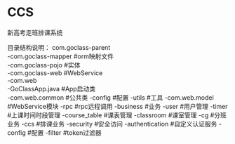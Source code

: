 # CCS
新高考走班排课系统

目录结构说明：
com.goclass-parent</br>
  -com.goclass-mapper   #orm映射文件</br>
  -com.goclass-pojo     #实体</br>
  -com.goclass-web      #WebService</br>
    -com.web</br>
      -GoClassApp.java  #App启动类</br>
    -com.web.common     #公共类
      -config             #配置
      -utils              #工具
    -com.web.model      #WebService模块
      -rpc                #rpc远程调用
      -business           #业务
        -user               #用户管理
        -timer              #上课时间时段管理
        -course_table       #课表管理
        -classroom          #课室管理
        -cg                 #分班业务
        -ccs                #排课业务
      -security           #安全访问
        -authentication     #自定义认证服务
        -config             #配置
        -filter             #token过滤器
